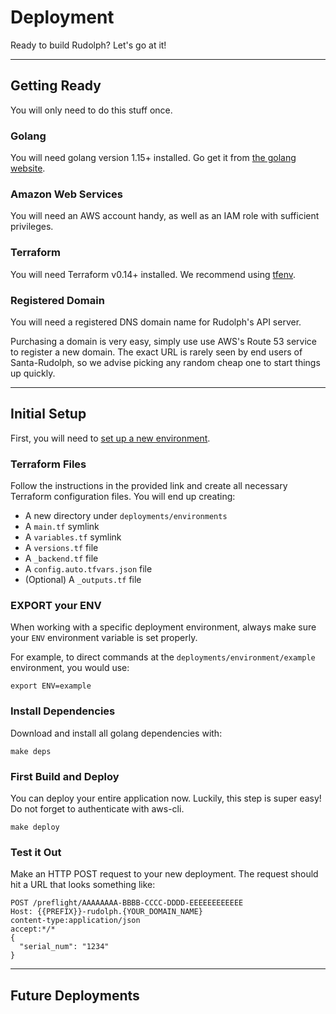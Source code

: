 # Deployment
Ready to build Rudolph? Let's go at it!

---

## Getting Ready
You will only need to do this stuff once.

### Golang
You will need golang version 1.15+ installed. Go get it from [the golang website](https://golang.org/dl/).

### Amazon Web Services
You will need an AWS account handy, as well as an IAM role with sufficient privileges.

### Terraform
You will need Terraform v0.14+ installed. We recommend using [tfenv](https://github.com/tfutils/tfenv).

### Registered Domain
You will need a registered DNS domain name for Rudolph's API server.

Purchasing a domain is very easy, simply use use AWS's Route 53 service to register a new domain. The exact URL
is rarely seen by end users of Santa-Rudolph, so we advise picking any random cheap one to start things up quickly.

---

## Initial Setup
First, you will need to [set up a new environment](deployments/environments/example/README.md).

### Terraform Files
Follow the instructions in the provided link and create all necessary Terraform configuration files. You will
end up creating:

* A new directory under `deployments/environments`
* A `main.tf` symlink
* A `variables.tf` symlink
* A `versions.tf` file
* A `_backend.tf` file
* A `config.auto.tfvars.json` file
* (Optional) A `_outputs.tf` file

### EXPORT your ENV
When working with a specific deployment environment, always make sure your `ENV` environment variable is set
properly.

For example, to direct commands at the `deployments/environment/example` environment, you would use:
```
export ENV=example
```

### Install Dependencies
Download and install all golang dependencies with:

```
make deps
```

### First Build and Deploy
You can deploy your entire application now. Luckily, this step is super easy! Do not forget to authenticate with aws-cli.

```
make deploy
```

### Test it Out
Make an HTTP POST request to your new deployment. The request should hit a URL that looks something like:

```
POST /preflight/AAAAAAAA-BBBB-CCCC-DDDD-EEEEEEEEEEEE
Host: {{PREFIX}}-rudolph.{YOUR_DOMAIN_NAME}
content-type:application/json
accept:*/*
{
  "serial_num": "1234"
}
```

---

## Future Deployments
